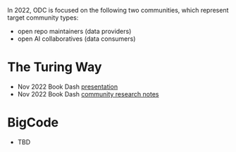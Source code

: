 In 2022, ODC is focused on the following two communities, which represent target community types: 
- open repo maintainers (data providers)
- open AI collaboratives (data consumers)

# The Turing Way
- Nov 2022 Book Dash [presentation](https://docs.google.com/presentation/d/11-hm2LLYiapl0XhUGJgWLshW8DNChw1ua1vtl-JN9Nk/edit?usp=sharing)
- Nov 2022 Book Dash [community research notes](https://hackmd.io/@jending12/S1hgsIpBi)

# BigCode
- TBD

